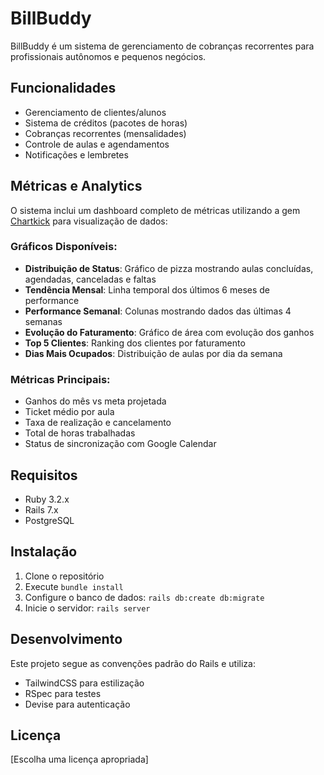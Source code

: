 # BillBuddy

BillBuddy é um sistema de gerenciamento de cobranças recorrentes para profissionais autônomos e pequenos negócios.

## Funcionalidades

- Gerenciamento de clientes/alunos
- Sistema de créditos (pacotes de horas)
- Cobranças recorrentes (mensalidades)
- Controle de aulas e agendamentos
- Notificações e lembretes

## Métricas e Analytics

O sistema inclui um dashboard completo de métricas utilizando a gem [Chartkick](https://chartkick.com/) para visualização de dados:

### Gráficos Disponíveis:
- **Distribuição de Status**: Gráfico de pizza mostrando aulas concluídas, agendadas, canceladas e faltas
- **Tendência Mensal**: Linha temporal dos últimos 6 meses de performance
- **Performance Semanal**: Colunas mostrando dados das últimas 4 semanas
- **Evolução do Faturamento**: Gráfico de área com evolução dos ganhos
- **Top 5 Clientes**: Ranking dos clientes por faturamento
- **Dias Mais Ocupados**: Distribuição de aulas por dia da semana

### Métricas Principais:
- Ganhos do mês vs meta projetada
- Ticket médio por aula
- Taxa de realização e cancelamento
- Total de horas trabalhadas
- Status de sincronização com Google Calendar

## Requisitos

- Ruby 3.2.x
- Rails 7.x
- PostgreSQL

## Instalação

1. Clone o repositório
2. Execute `bundle install`
3. Configure o banco de dados: `rails db:create db:migrate`
4. Inicie o servidor: `rails server`

## Desenvolvimento

Este projeto segue as convenções padrão do Rails e utiliza:
- TailwindCSS para estilização
- RSpec para testes
- Devise para autenticação

## Licença

[Escolha uma licença apropriada]